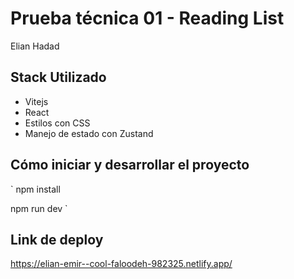 # Prueba técnica 01 - Reading List

Elian Hadad

## Stack Utilizado

* Vitejs
* React
* Estilos con CSS
* Manejo de estado con Zustand

## Cómo iniciar y desarrollar el proyecto

`
npm install

npm run dev
`
## Link de deploy

https://elian-emir--cool-faloodeh-982325.netlify.app/
